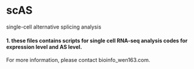 # scAS
single-cell alternative splicing analysis

#### 1. these files contains scripts for single cell RNA-seq analysis codes for expression level and AS level. 
For more information, please contact bioinfo_wen<at>163.com. 
